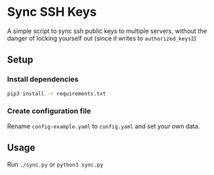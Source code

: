 # Sync SSH Keys
A simple script to sync ssh public keys to multiple servers, without the danger of locking yourself out (since it writes to `authorized_keys2`)

## Setup

### Install dependencies
```bash
pip3 install -r requirements.txt
```

### Create configuration file
Rename `config-example.yaml` to `config.yaml` and set your own data.

## Usage
Run `./sync.py` or `python3 sync.py`
